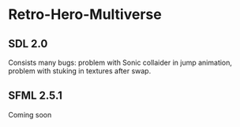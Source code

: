 # Retro-Hero-Multiverse  
## SDL 2.0  
Consists many bugs: problem with Sonic collaider in jump animation, problem with stuking in textures after swap.  
## SFML 2.5.1  
Coming soon  
